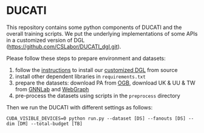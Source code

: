 # DUCATI

This repository contains some python components of DUCATI and the overall training scripts.
We put the underlying implementations of some APIs in a customized version of DGL (https://github.com/CSLabor/DUCATI_dgl.git).

Please follow these steps to prepare environment and datasets:
1. follow the [instructions](https://docs.dgl.ai/install/index.html#install-from-source) to install our [customized DGL](https://github.com/CSLabor/DUCATI_dgl.git) from source  
2. install other dependent libraries in `requirements.txt`
3. prepare the datasets: download PA from [OGB](https://ogb.stanford.edu/docs/nodeprop/#ogbn-papers100M), download UK & UU & TW from [GNNLab](https://github.com/SJTU-IPADS/fgnn-artifacts) and [WebGraph](https://webgraph.di.unimi.it)
4. pre-process the datasets using scripts in the `preprocess` directory

Then we run the DUCATI with different settings as follows:
```
CUDA_VISIBLE_DEVICES=0 python run.py --dataset [DS] --fanouts [DS] --dim [DM] --total-budget [TB]
```
